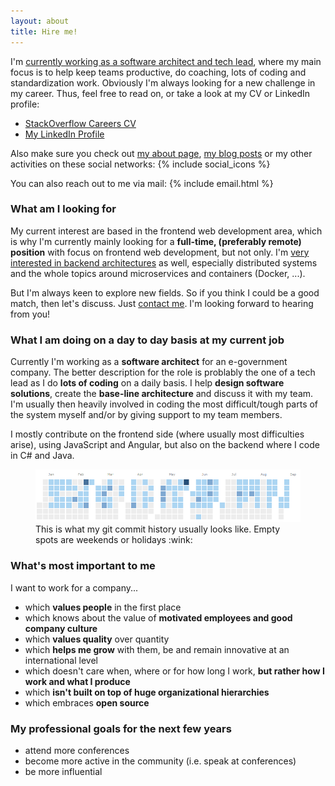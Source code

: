 ```yaml
---
layout: about
title: Hire me!
---
```


I'm [currently working as a software architect and tech lead](https://github.com/juristr/juristr.github.com/blob/master/about), where my main focus is to help keep teams productive, do coaching, lots of coding and standardization work. Obviously I'm always looking for a new challenge in my career. Thus, feel free to read on, or take a look at my CV or LinkedIn profile:

- <a href="http://stackoverflow.com/cv/juri" target="_blank">StackOverflow Careers CV</a>
- <a href="https://it.linkedin.com/in/juristr" target="_blank">My LinkedIn Profile</a>

Also make sure you check out [my about page](/about), [my blog posts](/blog) or my other activities on these social networks: {% include social_icons %}

You can also reach out to me via mail: {% include email.html %}

### What am I looking for

My current interest are based in the frontend web development area, which is why I'm currently mainly looking for a **full-time, (preferably remote) position** with focus on frontend web development, but not only. 
I'm [very interested in backend architectures](/about#interests) as well, especially distributed systems and the whole topics around microservices and containers (Docker, ...).

But I'm always keen to explore new fields. So if you think I could be a good match, then let's discuss. Just [contact me](/about#contact). I'm looking forward to hearing from you!

### What I am doing on a day to day basis at my current job

Currently I'm working as a **software architect** for an e-government company. The better description for the role is problably the one of a tech lead as I do **lots of coding** on a daily basis. I help **design software solutions**, create the **base-line architecture** and discuss it with my team. I'm usually then heavily involved in coding the most difficult/tough parts of the system myself and/or by giving support to my team members.

I mostly contribute on the frontend side (where usually most difficulties arise), using JavaScript and Angular, but also on the backend where I code in C# and Java.

<figure>
  <img src="/about/imgs/git-commit-history.png">
  <figcaption>This is what my git commit history usually looks like. Empty spots are weekends or holidays :wink:</figcaption>
</figure>

### What's most important to me

I want to work for a company...

- which **values people** in the first place
- which knows about the value of **motivated employees and good company culture**
- which **values quality** over quantity
- which **helps me grow** with them, be and remain innovative at an international level
- which doesn't care when, where or for how long I work, **but rather how I work and what I produce**
- which **isn't built on top of huge organizational hierarchies**
- which embraces **open source**

### My professional goals for the next few years

- attend more conferences
- become more active in the community (i.e. speak at conferences)
- be more influential

